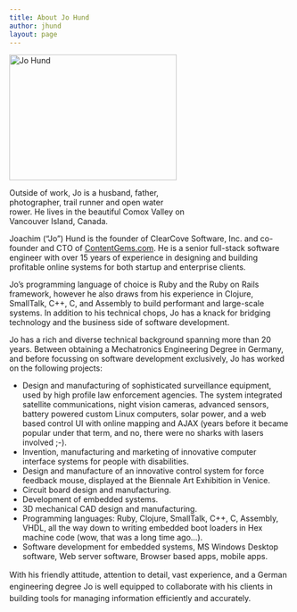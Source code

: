 ```yaml
---
title: About Jo Hund
author: jhund
layout: page
---
```

<div class="marginalia_right" style="width: 320px;">
  <img class="img-polaroid" title="Jo Hund" alt="Jo Hund" src="/wp-content/uploads/2008/07/portraitjo_medium-300x225.jpg" width="300" height="225" /></p> 
  
  <div class="img_caption">
    Outside of work, Jo is a husband, father, photographer, trail runner and open water rower. He lives in the beautiful Comox Valley on Vancouver Island, Canada.
  </div>
</div>

<p class="lead unconstrained" style="text-align: left;">
  Joachim (&#8220;Jo&#8221;) Hund is the founder of ClearCove Software, Inc. and co-founder and CTO of <a href="https://contentgems.com">ContentGems.com</a>. He is a senior full-stack software engineer with over 15 years of experience in designing and building profitable online systems for both startup and enterprise clients.
</p>

Jo&#8217;s programming language of choice is Ruby and the Ruby on Rails framework, however he also draws from his experience in Clojure, SmallTalk, C++, C, and Assembly to build performant and large-scale systems. In addition to his technical chops, Jo has a knack for bridging technology and the business side of software development.

Jo has a rich and diverse technical background spanning more than 20 years. Between obtaining a Mechatronics Engineering Degree in Germany, and before focussing on software development exclusively, Jo has worked on the following projects:

  * <span style="line-height: 13px;">Design and manufacturing of sophisticated surveillance equipment, used by high profile law enforcement agencies. The system integrated satellite communications, night vision cameras, advanced sensors, battery powered custom Linux computers, solar power, and a web based control UI with online mapping and AJAX (years before it became popular under that term, and no, there were no sharks with lasers involved ;-).</span>
  * <span style="line-height: 13px;">Invention, manufacturing and marketing of innovative computer interface systems for people with disabilities.</span>
  * <span style="line-height: 13px;">Design and manufacture of an innovative control system for force feedback mouse, displayed at the Biennale Art Exhibition in Venice.</span>
  * <span style="line-height: 13px;">Circuit board design and manufacturing.</span>
  * Development of embedded systems.
  * 3D mechanical CAD design and manufacturing.
  * Programming languages: Ruby, Clojure, SmallTalk, C++, C, Assembly, VHDL, all the way down to writing embedded boot loaders in Hex machine code (wow, that was a long time ago&#8230;).
  * Software development for embedded systems, MS Windows Desktop software, Web server software, Browser based apps, mobile apps.

<span style="line-height: 1.5em;">With his friendly attitude, attention to detail, vast experience, and a German engineering degree Jo is well equipped to collaborate with his clients in building tools for managing information efficiently and accurately.</span>